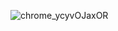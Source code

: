 ![chrome_ycyvOJaxOR](https://github.com/gk9516/18CSC304J-CD/assets/103759838/d34e0c35-daf0-4eef-b313-247e2474ae2b)
